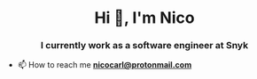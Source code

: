 <h1 align="center">Hi 👋, I'm Nico</h1>
<h3 align="center">I currently work as a software engineer at Snyk</h3>

- 📫 How to reach me **nicocarl@protonmail.com**

